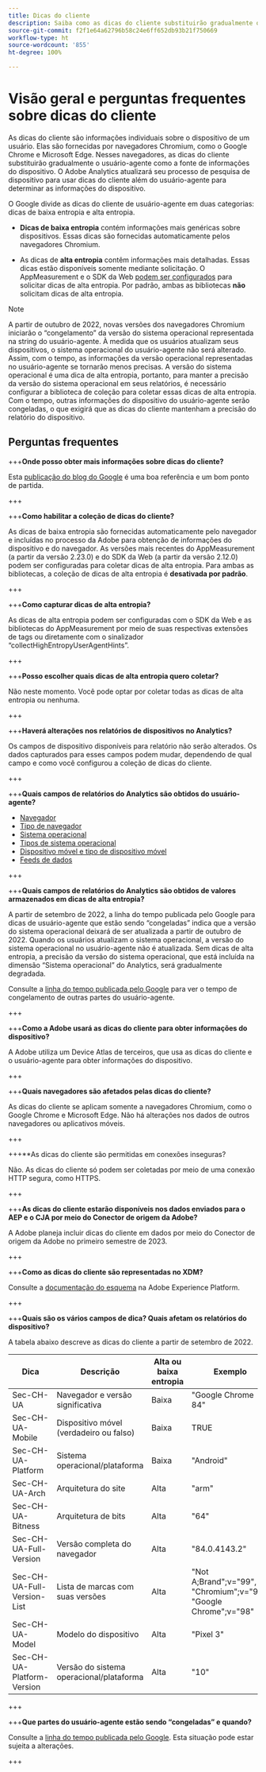 ```yaml
---
title: Dicas do cliente
description: Saiba como as dicas do cliente substituirão gradualmente o usuário-agente como a fonte de informações do dispositivo.
source-git-commit: f2f1e64a62796b58c24e6ff652db93b21f750669
workflow-type: ht
source-wordcount: '855'
ht-degree: 100%

---
```



# Visão geral e perguntas frequentes sobre dicas do cliente

As dicas do cliente são informações individuais sobre o dispositivo de um usuário. Elas são fornecidas por navegadores Chromium, como o Google Chrome e Microsoft Edge. Nesses navegadores, as dicas do cliente substituirão gradualmente o usuário-agente como a fonte de informações do dispositivo. O Adobe Analytics atualizará seu processo de pesquisa de dispositivo para usar dicas do cliente além do usuário-agente para determinar as informações do dispositivo.

O Google divide as dicas do cliente de usuário-agente em duas categorias: dicas de baixa entropia e alta entropia.

* **Dicas de baixa entropia** contém informações mais genéricas sobre dispositivos. Essas dicas são fornecidas automaticamente pelos navegadores Chromium.

* As dicas de **alta entropia** contêm informações mais detalhadas. Essas dicas estão disponíveis somente mediante solicitação. O AppMeasurement e o SDK da Web [podem ser configurados](/help/implement/vars/config-vars/collecthighentropyuseragenthints.md) para solicitar dicas de alta entropia. Por padrão, ambas as bibliotecas **não** solicitam dicas de alta entropia.

>[!NOTE]
>
>A partir de outubro de 2022, novas versões dos navegadores Chromium iniciarão o “congelamento” da versão do sistema operacional representada na string do usuário-agente. À medida que os usuários atualizam seus dispositivos, o sistema operacional do usuário-agente não será alterado. Assim, com o tempo, as informações da versão operacional representadas no usuário-agente se tornarão menos precisas. A versão do sistema operacional é uma dica de alta entropia, portanto, para manter a precisão da versão do sistema operacional em seus relatórios, é necessário configurar a biblioteca de coleção para coletar essas dicas de alta entropia. Com o tempo, outras informações do dispositivo do usuário-agente serão congeladas, o que exigirá que as dicas do cliente mantenham a precisão do relatório do dispositivo.

## Perguntas frequentes

+++**Onde posso obter mais informações sobre dicas do cliente?**

Esta [publicação do blog do Google](https://web.dev/user-agent-client-hints/) é uma boa referência e um bom ponto de partida.

+++

+++**Como habilitar a coleção de dicas do cliente?**

As dicas de baixa entropia são fornecidas automaticamente pelo navegador e incluídas no processo da Adobe para obtenção de informações do dispositivo e do navegador. As versões mais recentes do AppMeasurement (a partir da versão 2.23.0) e do SDK da Web (a partir da versão 2.12.0) podem ser configuradas para coletar dicas de alta entropia. Para ambas as bibliotecas, a coleção de dicas de alta entropia é **desativada por padrão**.

+++

+++**Como capturar dicas de alta entropia?**

As dicas de alta entropia podem ser configuradas com o SDK da Web e as bibliotecas do AppMeasurement por meio de suas respectivas extensões de tags ou diretamente com o sinalizador “collectHighEntropyUserAgentHints”.

+++

+++**Posso escolher quais dicas de alta entropia quero coletar?**

Não neste momento. Você pode optar por coletar todas as dicas de alta entropia ou nenhuma.

+++

+++**Haverá alterações nos relatórios de dispositivos no Analytics?**

Os campos de dispositivo disponíveis para relatório não serão alterados. Os dados capturados para esses campos podem mudar, dependendo de qual campo e como você configurou a coleção de dicas do cliente.

+++

+++**Quais campos de relatórios do Analytics são obtidos do usuário-agente?**

* [Navegador](https://experienceleague.adobe.com/docs/analytics/components/dimensions/browser.html?lang=pt-BR)
* [Tipo de navegador](https://experienceleague.adobe.com/docs/analytics/components/dimensions/browser-type.html?lang=pt-BR)
* [Sistema operacional](https://experienceleague.adobe.com/docs/analytics/components/dimensions/operating-systems.html?lang=pt-BR)
* [Tipos de sistema operacional](https://experienceleague.adobe.com/docs/analytics/components/dimensions/operating-system-types.html?lang=pt-BR)
* [Dispositivo móvel e tipo de dispositivo móvel](https://experienceleague.adobe.com/docs/analytics/components/dimensions/mobile-dimensions.html?lang=pt-BR)
* [Feeds de dados](https://experienceleague.adobe.com/docs/analytics/export/analytics-data-feed/data-feed-contents/datafeeds-reference.html?lang=pt-BR)

+++

+++**Quais campos de relatórios do Analytics são obtidos de valores armazenados em dicas de alta entropia?**

A partir de setembro de 2022, a linha do tempo publicada pelo Google para dicas de usuário-agente que estão sendo “congeladas” indica que a versão do sistema operacional deixará de ser atualizada a partir de outubro de 2022. Quando os usuários atualizam o sistema operacional, a versão do sistema operacional no usuário-agente não é atualizada. Sem dicas de alta entropia, a precisão da versão do sistema operacional, que está incluída na dimensão “Sistema operacional” do Analytics, será gradualmente degradada.

Consulte a [linha do tempo publicada pelo Google](https://blog.chromium.org/2021/09/user-agent-reduction-origin-trial-and-dates.html) para ver o tempo de congelamento de outras partes do usuário-agente.

+++

+++**Como a Adobe usará as dicas do cliente para obter informações do dispositivo?**

A Adobe utiliza um Device Atlas de terceiros, que usa as dicas do cliente e o usuário-agente para obter informações do dispositivo.

+++

+++**Quais navegadores são afetados pelas dicas do cliente?**

As dicas do cliente se aplicam somente a navegadores Chromium, como o Google Chrome e Microsoft Edge. Não há alterações nos dados de outros navegadores ou aplicativos móveis.

+++

+++**As dicas do cliente são permitidas em conexões inseguras?

Não. As dicas do cliente só podem ser coletadas por meio de uma conexão HTTP segura, como HTTPS.

+++

+++**As dicas do cliente estarão disponíveis nos dados enviados para o AEP e o CJA por meio do Conector de origem da Adobe?**

A Adobe planeja incluir dicas do cliente em dados por meio do Conector de origem da Adobe no primeiro semestre de 2023.

+++

+++**Como as dicas do cliente são representadas no XDM?**

Consulte a [documentação do esquema](https://github.com/adobe/xdm/blob/master/components/datatypes/browserdetails.schema.json#L121) na Adobe Experience Platform.

+++

+++**Quais são os vários campos de dica? Quais afetam os relatórios do dispositivo?**

A tabela abaixo descreve as dicas do cliente a partir de setembro de 2022.

| Dica | Descrição | Alta ou baixa entropia | Exemplo |
| --- | --- | --- | --- | 
| Sec-CH-UA | Navegador e versão significativa | Baixa | &quot;Google Chrome 84&quot; |
| Sec-CH-UA-Mobile | Dispositivo móvel (verdadeiro ou falso) | Baixa | TRUE |
| Sec-CH-UA-Platform | Sistema operacional/plataforma | Baixa | &quot;Android&quot; |
| Sec-CH-UA-Arch | Arquitetura do site | Alta | &quot;arm&quot; |
| Sec-CH-UA-Bitness | Arquitetura de bits | Alta | &quot;64&quot; |
| Sec-CH-UA-Full-Version | Versão completa do navegador | Alta | &quot;84.0.4143.2&quot; |
| Sec-CH-UA-Full-Version-List | Lista de marcas com suas versões | Alta | &quot;Not A;Brand&quot;;v=&quot;99&quot;, &quot;Chromium&quot;;v=&quot;98&quot;, &quot;Google Chrome&quot;;v=&quot;98&quot; |
| Sec-CH-UA-Model | Modelo do dispositivo | Alta | &quot;Pixel 3&quot; |
| Sec-CH-UA-Platform-Version | Versão do sistema operacional/plataforma | Alta | &quot;10&quot; |

+++



+++**Que partes do usuário-agente estão sendo “congeladas” e quando?**

Consulte a [linha do tempo publicada pelo Google](https://blog.chromium.org/2021/09/user-agent-reduction-origin-trial-and-dates.html). Esta situação pode estar sujeita a alterações.

+++
